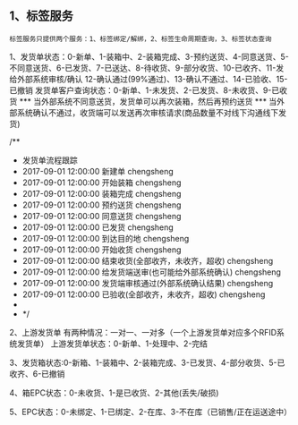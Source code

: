 ## 1、标签服务

	标签服务只提供两个服务：1、标签绑定/解绑，2、标签生命周期查询，3、标签状态查询


1、发货单状态：0-新单、1-装箱中、2-装箱完成、3-预约送货、4-同意送货、5-不同意送货、6-已发货、7-已送达、8-待收货、9-部分收货、10-已收齐、11-发给外部系统审核/确认
          12-确认通过(99%通过)、13-确认不通过、14-已验收、15-已撤销
发货单客户查询状态：0-新单、1-未发货、2-已发货、8-未收货、9-已收货
*** 当外部系统不同意送货，发货单可以再次装箱，然后再预约送货
*** 当外部系统确认不通过，收货端可以发送再次审核请求(商品数量不对线下沟通线下发货)

/**
 * 发货单流程跟踪
 * 2017-09-01 12:00:00 	新建单		chengsheng
 * 2017-09-01 12:00:00 	开始装箱		chengsheng
 * 2017-09-01 12:00:00 	装箱完成		chengsheng
 * 2017-09-01 12:00:00 	预约送货		chengsheng
 * 2017-09-01 12:00:00 	同意送货		chengsheng
 * 2017-09-01 12:00:00 	已发货		chengsheng
 * 2017-09-01 12:00:00 	到达目的地		chengsheng
 * 2017-09-01 12:00:00 	开始收货		chengsheng
 * 2017-09-01 12:00:00 	结束收货(全部收齐，未收齐，超收)		chengsheng
 * 2017-09-01 12:00:00 	给发货端送审(也可能给外部系统确认)		chengsheng
 * 2017-09-01 12:00:00 	发货端审核通过(外部系统确认结果)		chengsheng
 * 2017-09-01 12:00:00 	已验收(全部收齐，未收齐，超收)			chengsheng
 * 
 * */

 2、上游发货单
   有两种情况：一对一、一对多（一个上游发货单对应多个RFID系统发货单）
   上游发货单状态：0-新单、1-处理中、2-完结
   
3、发货箱状态:0-新箱、1-装箱中、2-装箱完成、3-已发货、4-部分收货、5-已收齐、6-已撤销   

4、箱EPC状态：0-未收货、1-是已收货、2-其他(丢失/破损)

5、EPC状态：0-未绑定、1-已绑定、2-在库、3-不在库（已销售/正在运送途中）
